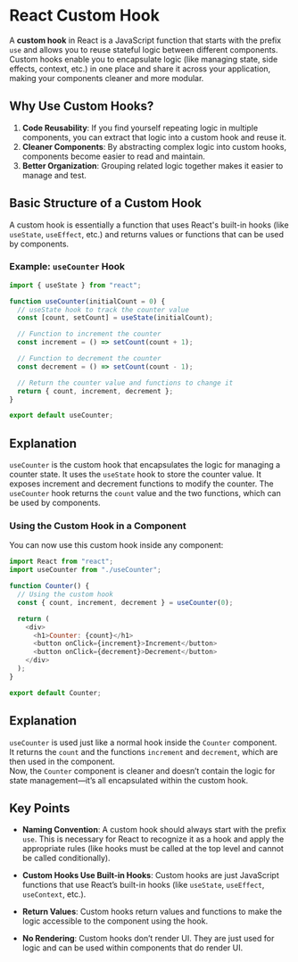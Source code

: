 # React Custom Hook

A **custom hook** in React is a JavaScript function that starts with the prefix `use` and allows you to reuse stateful logic between different components. Custom hooks enable you to encapsulate logic (like managing state, side effects, context, etc.) in one place and share it across your application, making your components cleaner and more modular.

## Why Use Custom Hooks?

1. **Code Reusability**: If you find yourself repeating logic in multiple components, you can extract that logic into a custom hook and reuse it.
2. **Cleaner Components**: By abstracting complex logic into custom hooks, components become easier to read and maintain.
3. **Better Organization**: Grouping related logic together makes it easier to manage and test.

## Basic Structure of a Custom Hook

A custom hook is essentially a function that uses React's built-in hooks (like `useState`, `useEffect`, etc.) and returns values or functions that can be used by components.

### Example: `useCounter` Hook

```javascript
import { useState } from "react";

function useCounter(initialCount = 0) {
  // useState hook to track the counter value
  const [count, setCount] = useState(initialCount);

  // Function to increment the counter
  const increment = () => setCount(count + 1);

  // Function to decrement the counter
  const decrement = () => setCount(count - 1);

  // Return the counter value and functions to change it
  return { count, increment, decrement };
}

export default useCounter;
```

## Explanation

`useCounter` is the custom hook that encapsulates the logic for managing a counter state. It uses the `useState` hook to store the counter value. It exposes increment and decrement functions to modify the counter. The `useCounter` hook returns the `count` value and the two functions, which can be used by components.

### Using the Custom Hook in a Component

You can now use this custom hook inside any component:

```javascript
import React from "react";
import useCounter from "./useCounter";

function Counter() {
  // Using the custom hook
  const { count, increment, decrement } = useCounter(0);

  return (
    <div>
      <h1>Counter: {count}</h1>
      <button onClick={increment}>Increment</button>
      <button onClick={decrement}>Decrement</button>
    </div>
  );
}

export default Counter;
```

## Explanation

`useCounter` is used just like a normal hook inside the `Counter` component.  
It returns the `count` and the functions `increment` and `decrement`, which are then used in the component.  
Now, the `Counter` component is cleaner and doesn’t contain the logic for state management—it’s all encapsulated within the custom hook.

## Key Points

- **Naming Convention**: A custom hook should always start with the prefix `use`. This is necessary for React to recognize it as a hook and apply the appropriate rules (like hooks must be called at the top level and cannot be called conditionally).

- **Custom Hooks Use Built-in Hooks**: Custom hooks are just JavaScript functions that use React’s built-in hooks (like `useState`, `useEffect`, `useContext`, etc.).

- **Return Values**: Custom hooks return values and functions to make the logic accessible to the component using the hook.

- **No Rendering**: Custom hooks don’t render UI. They are just used for logic and can be used within components that do render UI.
